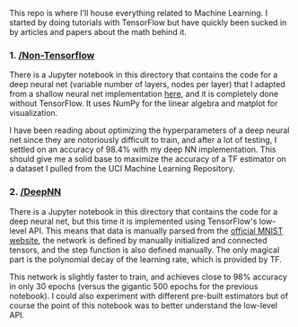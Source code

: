 This repo is where I'll house everything related to Machine Learning.  I started by
doing tutorials with TensorFlow but have quickly been sucked in by articles and
papers about the math behind it.

### 1. [/Non-Tensorflow](https://github.com/emdoyle/tensorflow_stuff/blob/gh-pages/Non-Tensorflow/nn_backprop_notebook.ipynb)
There is a Jupyter notebook in this directory that
contains the code for a deep neural net (variable number of layers, nodes per layer)
that I adapted from a shallow neural net implementation [here](https://medium.com/@curiousily/tensorflow-for-hackers-part-iv-neural-network-from-scratch-1a4f504dfa8), and it is completely
done without TensorFlow.  It uses NumPy for the linear algebra and matplot for
visualization.

I have been reading about optimizing the hyperparameters of a deep neural net since
they are notoriously difficult to train, and after a lot of testing, I settled on
an accuracy of 98.4% with my deep NN implementation.  This should give me a solid
base to maximize the accuracy of a TF estimator on a dataset I pulled from the UCI
Machine Learning Repository.

### 2. [/DeepNN](https://github.com/emdoyle/tensorflow_stuff/blob/gh-pages/DeepNN/TensorFlowDeepNN.ipynb)
There is a Jupyter notebook in this directory that contains the code for a deep
neural net, but this time it is implemented using TensorFlow's low-level API.
This means that data is manually parsed from the [official MNIST website](http://yann.lecun.com/exdb/mnist/), the network is
defined by manually initialized and connected tensors, and the step function
is also defined manually.  The only magical part is the polynomial decay of the
learning rate, which is provided by TF.

This network is slightly faster to train, and achieves close to 98% accuracy in only
30 epochs (versus the gigantic 500 epochs for the previous notebook).  I could also
experiment with different pre-built estimators but of course the point of this
notebook was to better understand the low-level API.
